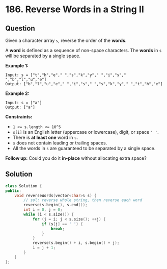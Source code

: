 # 186. Reverse Words in a String II

## Question

Given a character array `s`, reverse the order of the **words**.

A **word** is defined as a sequence of non-space characters. The **words** in `s` will be separated by a single space.

**Example 1:**

```text
Input: s = ["t","h","e"," ","s","k","y"," ","i","s"," ","b","l","u","e"]
Output: ["b","l","u","e"," ","i","s"," ","s","k","y"," ","t","h","e"]
```

**Example 2:**

```text
Input: s = ["a"]
Output: ["a"]
```

**Constraints:**

* `1 <= s.length <= 10^5`
* `s[i]` is an English letter \(uppercase or lowercase\), digit, or space `' '`.
* There is **at least one** word in `s`.
* `s` does not contain leading or trailing spaces.
* All the words in `s` are guaranteed to be separated by a single space.

 **Follow up:** Could you do it **in-place** without allocating extra space?

## Solution

```cpp
class Solution {
public:
    void reverseWords(vector<char>& s) {
        // sol: reverse whole string, then reverse each word
        reverse(s.begin(), s.end());
        int i = 0, j = 0;
        while (i < s.size()) {
            for (j = i; j < s.size(); ++j) {
                if (s[j] == ' ') {
                    break;
                }
            }
            reverse(s.begin() + i, s.begin() + j);
            i = j + 1;
        }
    }
};
```

